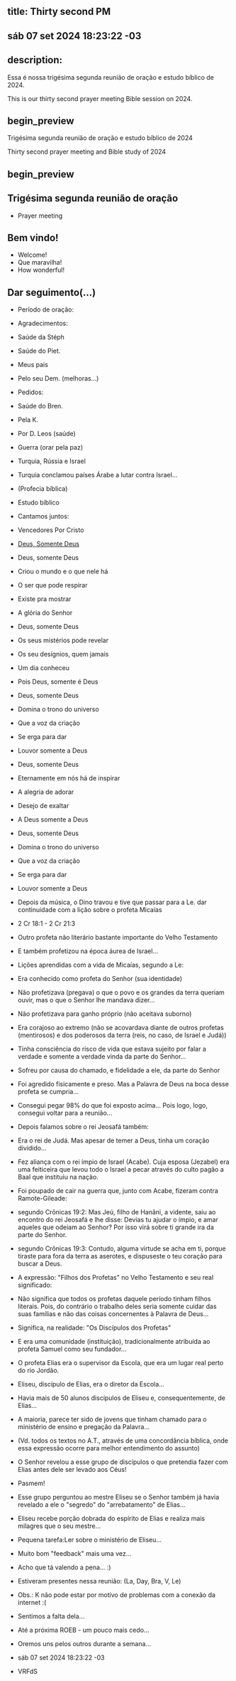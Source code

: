 ## title: Thirty second PM
## sáb 07 set 2024 18:23:22 -03

## description:

Essa é nossa trigésima segunda reunião de oração e estudo bíblico de 2024.

This is our thirty second prayer meeting Bible session on 2024.

## begin_preview

Trigésima segunda reunião de oração e estudo bíblico de 2024

Thirty second prayer meeting and Bible study of 2024

## begin_preview

## Trigésima segunda reunião de oração

- Prayer meeting

## Bem vindo!
- Welcome!
- Que maravilha!
- How wonderful!

## Dar seguimento(...)

- Período de oração:

- Agradecimentos:
- Saúde da Stéph
- Saúde do Piet.
- Meus pais 
- Pelo seu Dem. (melhoras...)

- Pedidos:
- Saúde do Bren.
- Pela K. 
- Por D. Leos (saúde)
- Guerra (orar pela paz) 
- Turquia, Rússia e Israel
- Turquia conclamou países Árabe a lutar contra Israel...
- (Profecia bíblica)
 
- Estudo bíblico
- Cantamos juntos:
- Vencedores Por Cristo
- [Deus, Somente Deus](https://youtu.be/2WUzUHU776I)

- Deus, somente Deus
- Criou o mundo e o que nele há
- O ser que pode respirar
- Existe pra mostrar
- A glória do Senhor

- Deus, somente Deus
- Os seus mistérios pode revelar
- Os seu desígnios, quem jamais
- Um dia conheceu
- Pois Deus, somente é Deus

- Deus, somente Deus
- Domina o trono do universo
- Que a voz da criação
- Se erga para dar
- Louvor somente a Deus

- Deus, somente Deus
- Eternamente em nós há de inspirar
- A alegria de adorar
- Desejo de exaltar
- A Deus somente a Deus

- Deus, somente Deus
- Domina o trono do universo
- Que a voz da criação
- Se erga para dar
- Louvor somente a Deus

- Depois da música, o Dino travou e tive que passar para a Le. dar continuidade com a lição sobre o profeta Micaías
- 2 Cr 18:1 - 2 Cr 21:3
- Outro profeta não literário bastante importante do Velho Testamento
- E também profetizou na época áurea de Israel...

- Lições aprendidas com a vida de Micaías, segundo a Le:
- Era conhecido como profeta do Senhor (sua identidade)
- Não profetizava (pregava) o que o povo e os grandes da terra queriam ouvir, mas o que o Senhor lhe mandava dizer...
- Não profetizava para ganho próprio (não aceitava suborno)
- Era corajoso ao extremo (não se acovardava diante de outros profetas (mentirosos) e dos poderosos da terra (reis, no caso, de Israel e Judá))
- Tinha consciência do risco de vida que estava sujeito por falar a verdade e somente a verdade vinda da parte do Senhor...
- Sofreu por causa do chamado, e fidelidade a ele, da parte do Senhor 
- Foi agredido fisicamente e preso. Mas a Palavra de Deus na boca desse profeta se cumpria...
- Consegui pegar 98% do que foi exposto acima... Pois logo, logo, consegui voltar para a reunião...
- Depois falamos sobre o rei Jeosafá também:
- Era o rei de Judá. Mas apesar de temer a Deus, tinha um coração dividido...
- Fez aliança com o rei ímpio de Israel (Acabe). Cuja esposa (Jezabel) era uma feiticeira que levou todo o Israel a pecar através do culto pagão a Baal que instituiu na nação.

- Foi poupado de cair na guerra que, junto com Acabe, fizeram contra Ramote-Gileade:

- segundo Crônicas 19:2: Mas Jeú, filho de Hanâni, a vidente, saiu ao encontro do rei Jeosafá e lhe disse: Devias tu ajudar o ímpio, e amar aqueles que odeiam ao Senhor? Por isso virá sobre ti grande ira da parte do Senhor.
- segundo Crônicas 19:3: Contudo, alguma virtude se acha em ti, porque tiraste para fora da terra as aserotes, e dispuseste o teu coração para buscar a Deus.

- A expressão: "Filhos dos Profetas" no Velho Testamento e seu real significado:
- Não significa que todos os profetas daquele período tinham filhos literais. Pois, do contrário o trabalho deles seria somente cuidar das suas famílias e não das coisas concernentes à Palavra de Deus...
- Significa, na realidade: "Os Discípulos dos Profetas"
- E era uma comunidade (instituição), tradicionalmente atribuída ao profeta Samuel como seu fundador...
- O profeta Elias era o supervisor da Escola, que era um lugar real perto do rio Jordão.
- Eliseu, discípulo de Elias, era o diretor da Escola...
- Havia mais de 50 alunos discípulos de Eliseu e, consequentemente, de Elias...
- A maioria, parece ter sido de jovens que tinham chamado para o ministério de ensino e pregação da Palavra...
- (Vd. todos os textos no A.T., através de uma concordância bíblica, onde essa expressão ocorre para melhor entendimento do assunto)
- O Senhor revelou a esse grupo de discípulos o que pretendia fazer com Elias antes dele ser levado aos Céus!
- Pasmem!
- Esse grupo perguntou ao mestre Eliseu se o Senhor também já havia revelado a ele o "segredo" do "arrebatamento" de Elias...
- Eliseu recebe porção dobrada do espírito de Elias e realiza mais milagres que o seu mestre...
- Pequena tarefa:Ler sobre o ministério de Eliseu...

- Muito bom "feedback" mais uma vez...
- Acho que tá valendo a pena... :)

- Estiveram presentes nessa reunião: (La, Day, Bra, V, Le)

- Obs.: K não pode estar por motivo de problemas com a conexão da internet :(
- Sentimos a falta dela...

- Até a próxima ROEB - um pouco mais cedo...
- Oremos uns pelos outros durante a semana...

- sáb 07 set 2024 18:23:22 -03
- VRFdS
 
